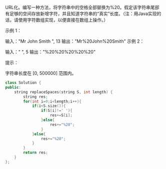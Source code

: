 URL化。编写一种方法，将字符串中的空格全部替换为%20。假定该字符串尾部有足够的空间存放新增字符，并且知道字符串的“真实”长度。（注：用Java实现的话，请使用字符数组实现，以便直接在数组上操作。）

 

示例 1：

输入："Mr John Smith    ", 13
输出："Mr%20John%20Smith"
示例 2：

输入："               ", 5
输出："%20%20%20%20%20"


提示：

字符串长度在 [0, 500000] 范围内。

```cpp
class Solution {
public:
    string replaceSpaces(string S, int length) {
        string res;
        for(int i=0;i<length;i++){
            if(i<S.size()){
                if(S[i]!=' '){
                    res+=S[i];
                }else{
                    res+="%20";
                }
            }else{
                res+="%20";
            }
        }
        return res;
    }
};
```

